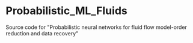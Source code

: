 # Probabilistic_ML_Fluids
Source code for "Probabilistic neural networks for fluid flow model-order reduction and data recovery"
